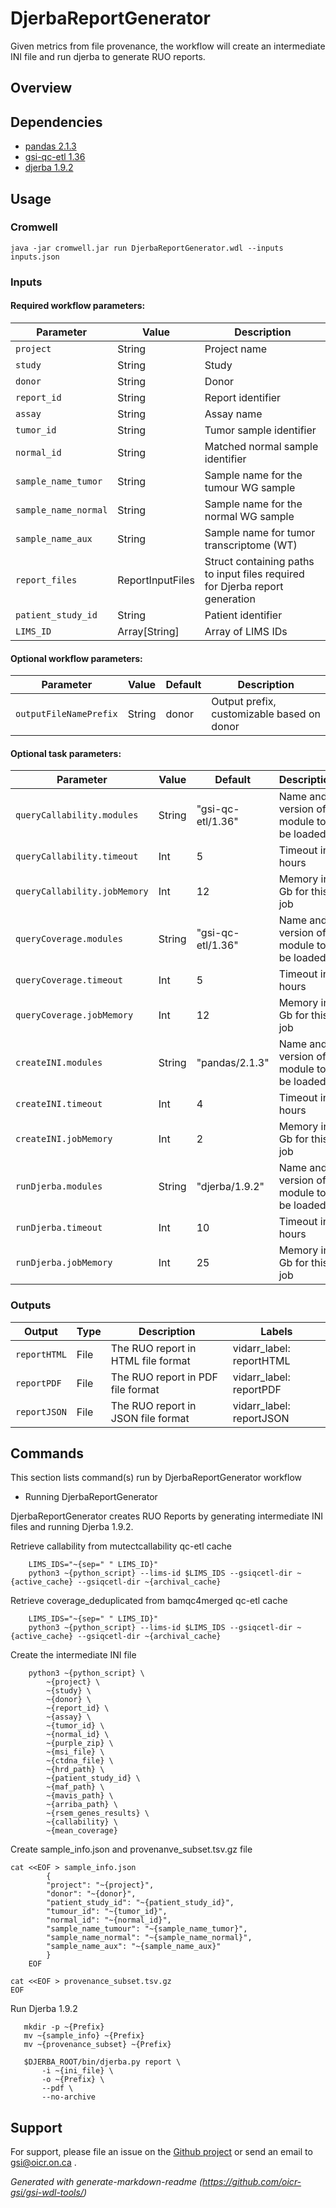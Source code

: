 # DjerbaReportGenerator

Given metrics from file provenance, the workflow will create an intermediate INI file and run djerba to generate RUO reports.

## Overview

## Dependencies

* [pandas 2.1.3](https://gitlab.oicr.on.ca/ResearchIT/modulator/-/blob/master/code/gsi/60_pandas.yaml?ref_type=heads)
* [gsi-qc-etl 1.36](https://gitlab.oicr.on.ca/ResearchIT/modulator/-/blob/master/code/gsi/80_gsiqcetl.yaml?ref_type=heads)
* [djerba 1.9.2](https://github.com/oicr-gsi/djerba)


## Usage

### Cromwell
```
java -jar cromwell.jar run DjerbaReportGenerator.wdl --inputs inputs.json
```

### Inputs

#### Required workflow parameters:
Parameter|Value|Description
---|---|---
`project`|String|Project name
`study`|String|Study
`donor`|String|Donor
`report_id`|String|Report identifier
`assay`|String|Assay name
`tumor_id`|String|Tumor sample identifier
`normal_id`|String|Matched normal sample identifier
`sample_name_tumor`|String|Sample name for the tumour WG sample
`sample_name_normal`|String|Sample name for the normal WG sample
`sample_name_aux`|String|Sample name for tumor transcriptome (WT)
`report_files`|ReportInputFiles|Struct containing paths to input files required for Djerba report generation
`patient_study_id`|String|Patient identifier
`LIMS_ID`|Array[String]|Array of LIMS IDs


#### Optional workflow parameters:
Parameter|Value|Default|Description
---|---|---|---
`outputFileNamePrefix`|String|donor|Output prefix, customizable based on donor


#### Optional task parameters:
Parameter|Value|Default|Description
---|---|---|---
`queryCallability.modules`|String|"gsi-qc-etl/1.36"|Name and version of module to be loaded
`queryCallability.timeout`|Int|5|Timeout in hours
`queryCallability.jobMemory`|Int|12|Memory in Gb for this job
`queryCoverage.modules`|String|"gsi-qc-etl/1.36"|Name and version of module to be loaded
`queryCoverage.timeout`|Int|5|Timeout in hours
`queryCoverage.jobMemory`|Int|12|Memory in Gb for this job
`createINI.modules`|String|"pandas/2.1.3"|Name and version of module to be loaded
`createINI.timeout`|Int|4|Timeout in hours
`createINI.jobMemory`|Int|2|Memory in Gb for this job
`runDjerba.modules`|String|"djerba/1.9.2"|Name and version of module to be loaded
`runDjerba.timeout`|Int|10|Timeout in hours
`runDjerba.jobMemory`|Int|25|Memory in Gb for this job


### Outputs

Output | Type | Description | Labels
---|---|---|---
`reportHTML`|File|The RUO report in HTML file format|vidarr_label: reportHTML
`reportPDF`|File|The RUO report in PDF file format|vidarr_label: reportPDF
`reportJSON`|File|The RUO report in JSON file format|vidarr_label: reportJSON


## Commands
 This section lists command(s) run by DjerbaReportGenerator workflow
 
 * Running DjerbaReportGenerator
 
 DjerbaReportGenerator creates RUO Reports by generating intermediate INI files and running Djerba 1.9.2. 
 
 
 Retrieve callability from mutectcallability qc-etl cache
 
 ```
     LIMS_IDS="~{sep=" " LIMS_ID}"
     python3 ~{python_script} --lims-id $LIMS_IDS --gsiqcetl-dir ~{active_cache} --gsiqcetl-dir ~{archival_cache}
 ```
 
 Retrieve coverage_deduplicated from bamqc4merged qc-etl cache
 
 ```
     LIMS_IDS="~{sep=" " LIMS_ID}"
     python3 ~{python_script} --lims-id $LIMS_IDS --gsiqcetl-dir ~{active_cache} --gsiqcetl-dir ~{archival_cache}
 ```
 
 Create the intermediate INI file 
 
 ```
     python3 ~{python_script} \
         ~{project} \
         ~{study} \
         ~{donor} \
         ~{report_id} \
         ~{assay} \
         ~{tumor_id} \
         ~{normal_id} \
         ~{purple_zip} \
         ~{msi_file} \
         ~{ctdna_file} \
         ~{hrd_path} \
         ~{patient_study_id} \
         ~{maf_path} \
         ~{mavis_path} \
         ~{arriba_path} \
         ~{rsem_genes_results} \
         ~{callability} \
         ~{mean_coverage}
 ```
 
 Create sample_info.json and provenanve_subset.tsv.gz file
 
 ```
 cat <<EOF > sample_info.json
         {
         "project": "~{project}",
         "donor": "~{donor}",
         "patient_study_id": "~{patient_study_id}",
         "tumour_id": "~{tumor_id}",
         "normal_id": "~{normal_id}",
         "sample_name_tumour": "~{sample_name_tumor}",
         "sample_name_normal": "~{sample_name_normal}",
         "sample_name_aux": "~{sample_name_aux}"
         }
     EOF
 
 cat <<EOF > provenance_subset.tsv.gz
 EOF
 ```
 
 Run Djerba 1.9.2
 
 ```
    mkdir -p ~{Prefix}
    mv ~{sample_info} ~{Prefix}
    mv ~{provenance_subset} ~{Prefix}
 
    $DJERBA_ROOT/bin/djerba.py report \
        -i ~{ini_file} \
        -o ~{Prefix} \
        --pdf \
        --no-archive
 ```
 
 
 ## Support

For support, please file an issue on the [Github project](https://github.com/oicr-gsi) or send an email to gsi@oicr.on.ca .

_Generated with generate-markdown-readme (https://github.com/oicr-gsi/gsi-wdl-tools/)_
